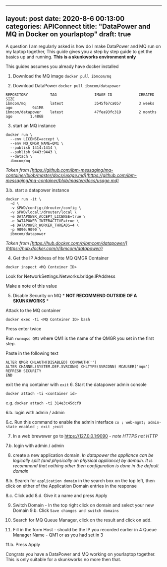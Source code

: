   ---
layout: post
date: 2020-8-6 00:13:00
categories: APIConnect
title: "DataPower and MQ in Docker on yourlaptop"
draft: true
---

A question I am regularly asked is how do I make DataPower and MQ run on my laptop together,  This guide gives you a step by step guide to get the basics up and running. **This is a skunkworks environment only**
<!--more-->


This guides assumes you already have docker installed
1. Download the MQ image
`docker pull ibmcom/mq`

2. Download DataPower
`docker pull ibmcom/datapower`


```
REPOSITORY          TAG                 IMAGE ID            CREATED             SIZE
ibmcom/mq           latest              3545f67ca057        3 weeks ago         941MB
ibmcom/datapower    latest              47fea93fc319        2 months ago        1.48GB
```

3. start an MQ instance
```
docker run \
  --env LICENSE=accept \
  --env MQ_QMGR_NAME=QM1 \
  --publish 1414:1414 \
  --publish 9443:9443 \
  --detach \
  ibmcom/mq
```
*Taken from [https://github.com/ibm-messaging/mq-container/blob/master/docs/usage.md](https://github.com/ibm-messaging/mq-container/blob/master/docs/usage.md)*

3.b. start a datapower instance

```
docker run -it \
  -d \
  -v $PWD/config:/drouter/config \
  -v $PWD/local:/drouter/local \
  -e DATAPOWER_ACCEPT_LICENSE=true \
  -e DATAPOWER_INTERACTIVE=true \
  -e DATAPOWER_WORKER_THREADS=4 \
  -p 9090:9090 \
  ibmcom/datapower
```
*Taken from [https://hub.docker.com/r/ibmcom/datapower/](https://hub.docker.com/r/ibmcom/datapower/)*

4. Get the IP Address of hte MQ QMGR Container

`docker inspect <MQ Conteiner ID>`

Look for NetworkSettings.Networks.bridge.IPAddress

Make a note of this value

5. Disable Security on MQ * **NOT RECOMMEND OUTSIDE OF A SKUNKWORKS** *

Attack to the MQ container

`docker exec -ti <MQ Conteiner ID> bash`

Press enter twice

Run `runmqsc QM1` where QM1 is the name of the QMGR you set in the first step.

Paste in the following text
```
ALTER QMGR CHLAUTH(DISABLED) CONNAUTH('')  
ALTER CHANNEL(SYSTEM.DEF.SVRCONN) CHLTYPE(SVRCONN) MCAUSER('mqm')
REFRESH SECURITY
END
```
exit the mq container with
`exit`
6. Start the datapower admin console

`docker attach -ti <container id>`

e.g.
`docker attach -ti 314e3c45dcf9`

6.b. login with admin / admin

6.c. Run this command to enable the admin interface `co ; web-mgmt; admin-state enabled ; exit ;exit`

7. In a web brewswer go to https://127.0.0.1:9090 - *note HTTPS not HTTP*

7.b. login with admin / admin

8. create a new application domain.
*In datapower the appliance can be logically split (and physically on physical appliance) by domain. It is recommend that nothing other then  configuration is done in the default domain*

8.b. Search for `application domain` in the search box on the top left, then click on either of the Application Domain entries in the response

8.c. Click add
8.d. Give it a name and press Apply

9. Switch Domain - In the top right click on domain and select your new Domain
9.b. Click `Save changes and switch domains`


10. Search for MQ Queue Manager, click on the result and click on add.

11. Fill in the form
  Host - should be the IP you recorded earlier in 4
  Queue Manager Name - QM1 or as  you had set in 3

11.b. Press Apply


Congrats you have a DataPower and  MQ working on yourlaptop together.  This is only suitable for a skunkworks no more then that.
